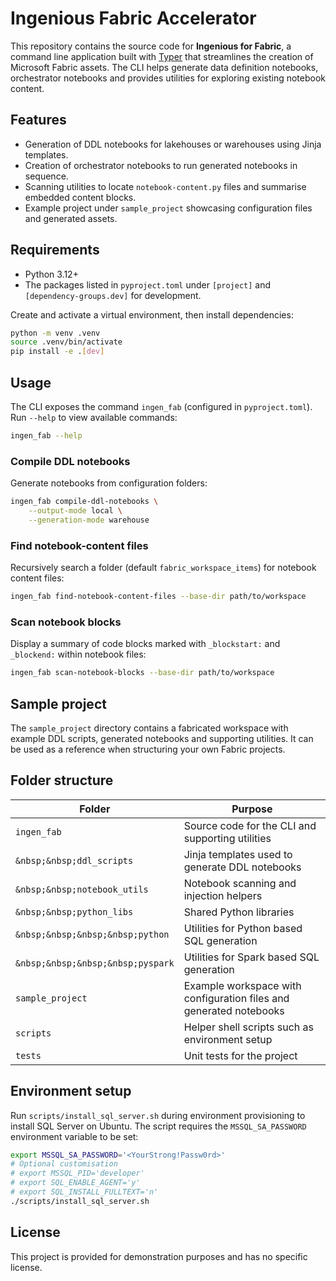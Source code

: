 # Ingenious Fabric Accelerator

This repository contains the source code for **Ingenious for Fabric**, a command line application built with [Typer](https://typer.tiangolo.com/) that streamlines the creation of Microsoft Fabric assets. The CLI helps generate data definition notebooks, orchestrator notebooks and provides utilities for exploring existing notebook content.

## Features

- Generation of DDL notebooks for lakehouses or warehouses using Jinja templates.
- Creation of orchestrator notebooks to run generated notebooks in sequence.
- Scanning utilities to locate `notebook-content.py` files and summarise embedded content blocks.
- Example project under `sample_project` showcasing configuration files and generated assets.

## Requirements

- Python 3.12+
- The packages listed in `pyproject.toml` under `[project]` and `[dependency-groups.dev]` for development.

Create and activate a virtual environment, then install dependencies:

```bash
python -m venv .venv
source .venv/bin/activate
pip install -e .[dev]
```

## Usage

The CLI exposes the command `ingen_fab` (configured in `pyproject.toml`). Run `--help` to view available commands:

```bash
ingen_fab --help
```

### Compile DDL notebooks

Generate notebooks from configuration folders:

```bash
ingen_fab compile-ddl-notebooks \
    --output-mode local \
    --generation-mode warehouse
```

### Find notebook-content files

Recursively search a folder (default `fabric_workspace_items`) for notebook content files:

```bash
ingen_fab find-notebook-content-files --base-dir path/to/workspace
```

### Scan notebook blocks

Display a summary of code blocks marked with `_blockstart:` and `_blockend:` within notebook files:

```bash
ingen_fab scan-notebook-blocks --base-dir path/to/workspace
```

## Sample project

The `sample_project` directory contains a fabricated workspace with example DDL scripts, generated notebooks and supporting utilities. It can be used as a reference when structuring your own Fabric projects.

## Folder structure

| Folder | Purpose |
| ------ | ------- |
| `ingen_fab` | Source code for the CLI and supporting utilities |
| `&nbsp;&nbsp;ddl_scripts` | Jinja templates used to generate DDL notebooks |
| `&nbsp;&nbsp;notebook_utils` | Notebook scanning and injection helpers |
| `&nbsp;&nbsp;python_libs` | Shared Python libraries |
| `&nbsp;&nbsp;&nbsp;&nbsp;python` | Utilities for Python based SQL generation |
| `&nbsp;&nbsp;&nbsp;&nbsp;pyspark` | Utilities for Spark based SQL generation |
| `sample_project` | Example workspace with configuration files and generated notebooks |
| `scripts` | Helper shell scripts such as environment setup |
| `tests` | Unit tests for the project |

## Environment setup

Run `scripts/install_sql_server.sh` during environment provisioning to install SQL Server on Ubuntu. The script requires the `MSSQL_SA_PASSWORD` environment variable to be set:

```bash
export MSSQL_SA_PASSWORD='<YourStrong!Passw0rd>'
# Optional customisation
# export MSSQL_PID='developer'
# export SQL_ENABLE_AGENT='y'
# export SQL_INSTALL_FULLTEXT='n'
./scripts/install_sql_server.sh
```

## License

This project is provided for demonstration purposes and has no specific license.
